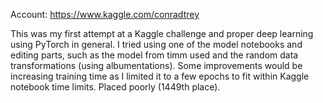 Account: 
https://www.kaggle.com/conradtrey

This was my first attempt at a Kaggle challenge and proper deep learning using PyTorch in general. I tried using one of the model notebooks and editing parts, such as the model from timm used and the random data transformations (using albumentations). Some improvements would be increasing training time as I limited it to a few epochs to fit within Kaggle notebook time limits. Placed poorly (1449th place).
